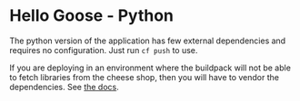 # Hello Goose - Python

The python version of the application has few external dependencies and requires no configuration. Just run `cf push` to use.

If you are deploying in an environment where the buildpack will not be able to fetch libraries from the cheese shop, then you will have to vendor the dependencies. See [the docs](https://docs.cloudfoundry.org/buildpacks/python/index.html#vendoring).

